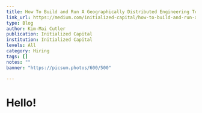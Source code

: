 ```yaml
---
title: How To Build and Run A Geographically Distributed Engineering Team
link_url: https://medium.com/initialized-capital/how-to-build-and-run-a-geographically-distributed-engineering-team-609ffc897a79
type: Blog
author: Kim-Mai Cutler
publication: Initialized Capital
institution: Initialized Capital
levels: All
category: Hiring
tags: []
notes: ""
banner: "https://picsum.photos/600/500"

---
```


# Hello!
